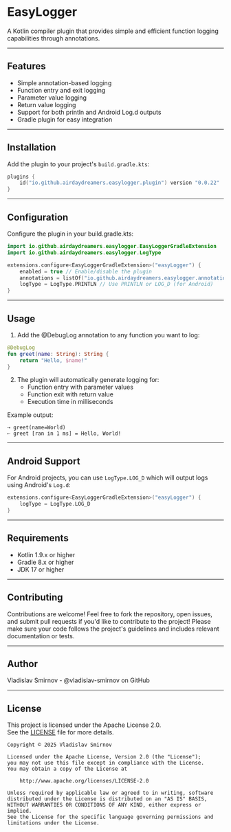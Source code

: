# EasyLogger

A Kotlin compiler plugin that provides simple and efficient function logging capabilities through annotations.

---

## Features

- Simple annotation-based logging
- Function entry and exit logging
- Parameter value logging
- Return value logging
- Support for both println and Android Log.d outputs
- Gradle plugin for easy integration

---

## Installation

Add the plugin to your project's `build.gradle.kts`:

```kotlin
plugins {
    id("io.github.airdaydreamers.easylogger.plugin") version "0.0.22"
}
```

---

## Configuration

Configure the plugin in your build.gradle.kts:

```kotlin
import io.github.airdaydreamers.easylogger.EasyLoggerGradleExtension
import io.github.airdaydreamers.easylogger.LogType

extensions.configure<EasyLoggerGradleExtension>("easyLogger") {
    enabled = true // Enable/disable the plugin
    annotations = listOf("io.github.airdaydreamers.easylogger.annotation.DebugLog") // Specify annotations to trigger logging
    logType = LogType.PRINTLN // Use PRINTLN or LOG_D (for Android)
}
```

---

## Usage

1. Add the @DebugLog annotation to any function you want to log:

```kotlin
@DebugLog
fun greet(name: String): String {
    return "Hello, $name!"
}
```

2. The plugin will automatically generate logging for:
   - Function entry with parameter values
   - Function exit with return value
   - Execution time in milliseconds
  
Example output:
```
⇢ greet(name=World)
⇠ greet [ran in 1 ms] = Hello, World!
```

---

## Android Support

For Android projects, you can use `LogType.LOG_D` which will output logs using Android's `Log.d`:

```kotlin
extensions.configure<EasyLoggerGradleExtension>("easyLogger") {
    logType = LogType.LOG_D
}
```
---

## Requirements

- Kotlin 1.9.x or higher
- Gradle 8.x or higher
- JDK 17 or higher

---

## Contributing

Contributions are welcome! Feel free to fork the repository, open issues, and submit pull requests if you'd like to contribute to the project!
Please make sure your code follows the project's guidelines and includes relevant documentation or tests.

---

Author
------
Vladislav Smirnov - @vladislav-smirnov on GitHub

---

## License

This project is licensed under the Apache License 2.0.  
See the [LICENSE](LICENSE) file for more details.

```
Copyright © 2025 Vladislav Smirnov

Licensed under the Apache License, Version 2.0 (the "License");
you may not use this file except in compliance with the License.
You may obtain a copy of the License at

    http://www.apache.org/licenses/LICENSE-2.0

Unless required by applicable law or agreed to in writing, software
distributed under the License is distributed on an "AS IS" BASIS,
WITHOUT WARRANTIES OR CONDITIONS OF ANY KIND, either express or implied.
See the License for the specific language governing permissions and
limitations under the License.
```
